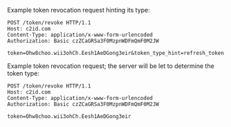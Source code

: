 Example token revocation request hinting its type:

```
POST /token/revoke HTTP/1.1
Host: c2id.com
Content-Type: application/x-www-form-urlencoded
Authorization: Basic czZCaGRSa3F0MzpnWDFmQmF0M2JW

token=Ohw8choo.wii3ohCh.Eesh1AeDGong3eir&token_type_hint=refresh_token
```

Example token revocation request; the server will be let to determine the token type:

```
POST /token/revoke HTTP/1.1
Host: c2id.com
Content-Type: application/x-www-form-urlencoded
Authorization: Basic czZCaGRSa3F0MzpnWDFmQmF0M2JW

token=Ohw8choo.wii3ohCh.Eesh1AeDGong3eir
```
